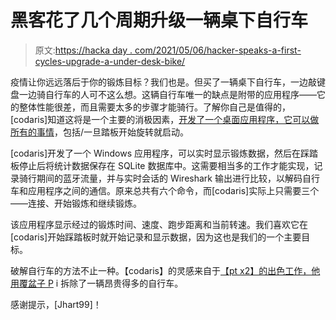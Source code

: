 # 黑客花了几个周期升级一辆桌下自行车

> 原文:[https://hacka day . com/2021/05/06/hacker-speaks-a-first-cycles-upgrade-a-under-desk-bike/](https://hackaday.com/2021/05/06/hacker-spends-a-few-cycles-upgrading-an-under-desk-bike/)

疫情让你远远落后于你的锻炼目标？我们也是。但买了一辆桌下自行车，一边敲键盘一边骑自行车的人可不这么想。这辆自行车唯一的缺点是附带的应用程序——它的整体性能很差，而且需要太多的步骤才能骑行。了解你自己是值得的，[codaris]知道这将是一个主要的消极因素，[开发了一个桌面应用程序，它可以做所有的事情](https://codaris.github.io/UnderDeskBike/)，包括/一旦踏板开始旋转就启动。

[codaris]开发了一个 Windows 应用程序，可以实时显示锻炼数据，然后在踩踏板停止后将统计数据保存在 SQLite 数据库中。这需要相当多的工作才能实现，记录骑行期间的蓝牙流量，并与实时会话的 Wireshark 输出进行比较，以解码自行车和应用程序之间的通信。原来总共有六个命令，而[codaris]实际上只需要三个——连接、开始锻炼和继续锻炼。

该应用程序显示经过的锻炼时间、速度、跑步距离和当前转速。我们喜欢它在[codaris]开始踩踏板时就开始记录和显示数据，因为这也是我们的一个主要目标。

破解自行车的方法不止一种。【codaris】的灵感来自于[【pt x2】的出色工作，他用覆盆子 P](https://hackaday.com/2020/08/04/unbricking-a-2000-exercise-bike-with-a-raspberry-pi-zero-and-bluetooth-hacks/) i 拆除了一辆昂贵得多的自行车。

感谢提示，[Jhart99]！